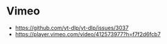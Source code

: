 # Vimeo

- https://github.com/yt-dlp/yt-dlp/issues/3037
- https://player.vimeo.com/video/412573977?h=f7f2d6fcb7
